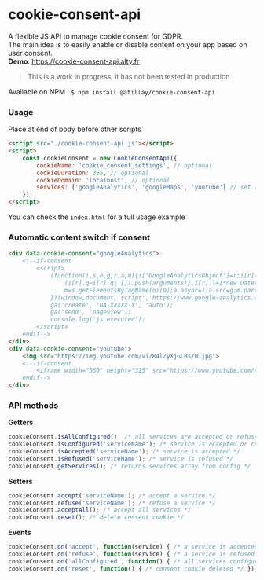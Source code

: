 # cookie-consent-api
A flexible JS API to manage cookie consent for GDPR.  
The main idea is to easily enable or disable content on your app based on user consent.  
**Demo**: https://cookie-consent-api.alty.fr
> This is a work in progress, it has not been tested in production

Available on NPM : `$ npm install @atillay/cookie-consent-api`

### Usage
Place at end of body before other scripts
```html
<script src="./cookie-consent-api.js"></script>
<script>
    const cookieConsent = new CookieConsentApi({
        cookieName: 'cookie_consent_settings', // optional
        cookieDuration: 365, // optional
        cookieDomain: 'localhost', // optional
        services: ['googleAnalytics', 'googleMaps', 'youtube'] // set a unique key for each service   
    });
</script>
```
You can check the `index.html` for a full usage example

### Automatic content switch if consent
```html 
<div data-cookie-consent="googleAnalytics">
    <!--if-consent
        <script>
            (function(i,s,o,g,r,a,m){i['GoogleAnalyticsObject']=r;i[r]=i[r]||function(){
                (i[r].q=i[r].q||[]).push(arguments)},i[r].l=1*new Date();a=s.createElement(o),
                m=s.getElementsByTagName(o)[0];a.async=1;a.src=g;m.parentNode.insertBefore(a,m)
            })(window,document,'script','https://www.google-analytics.com/analytics.js','ga');
            ga('create', 'UA-XXXXX-Y', 'auto');
            ga('send', 'pageview');
            console.log('js executed');
        </script>
    endif-->
</div>
<div data-cookie-consent="youtube">
    <img src="https://img.youtube.com/vi/R4lZyXjGLRs/0.jpg">
    <!--if-consent  
        <iframe width="560" height="315" src="https://www.youtube.com/embed/R4lZyXjGLRs"></iframe>
    endif-->
</div>
```

### API methods

**Getters**
```javascript
cookieConsent.isAllConfigured(); /* all services are accepted or refused */ 
cookieConsent.isConfigured('serviceName'); /* service is accepted or refused */ 
cookieConsent.isAccepted('serviceName'); /* service is accepted */ 
cookieConsent.isRefused('serviceName'); /* service is refused */ 
cookieConsent.getServices(); /* returns services array from config */
```

**Setters**
```javascript
cookieConsent.accept('serviceName'); /* accept a service */
cookieConsent.refuse('serviceName'); /* refuse a service */
cookieConsent.acceptAll(); /* accept all services */
cookieConsent.reset(); /* delete consent cookie */
```

**Events**
```javascript
cookieConsent.on('accept', function(service) { /* a service is accepted */ });
cookieConsent.on('refuse', function(service) { /* a service is refused */ });
cookieConsent.on('allConfigured', function() { /* all services configured */ });
cookieConsent.on('reset', function() { /* consent cookie deleted */ });
```

